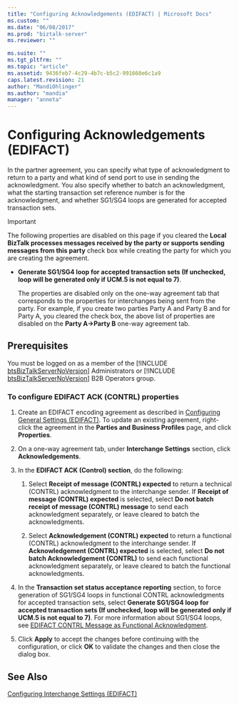 ```yaml
---
title: "Configuring Acknowledgements (EDIFACT) | Microsoft Docs"
ms.custom: ""
ms.date: "06/08/2017"
ms.prod: "biztalk-server"
ms.reviewer: ""

ms.suite: ""
ms.tgt_pltfrm: ""
ms.topic: "article"
ms.assetid: 9436feb7-4c29-4b7c-b5c2-991660e6c1a9
caps.latest.revision: 21
author: "MandiOhlinger"
ms.author: "mandia"
manager: "anneta"
---
```

# Configuring Acknowledgements (EDIFACT)
In the partner agreement, you can specify what type of acknowledgment to return to a party and what kind of send port to use in sending the acknowledgment. You also specify whether to batch an acknowledgment, what the starting transaction set reference number is for the acknowledgment, and whether SG1/SG4 loops are generated for accepted transaction sets.  
  
> [!IMPORTANT]
>  The following properties are disabled on this page if you cleared the **Local BizTalk processes messages received by the party or supports sending messages from this party** check box while creating the party for which you are creating the agreement.  
> 
> - **Generate SG1/SG4 loop for accepted transaction sets (If unchecked, loop will be generated only if UCM.5 is not equal to 7)**.  
> 
>   The properties are disabled only on the one-way agreement tab that corresponds to the properties for interchanges being sent from the party. For example, if you create two parties Party A and Party B and for Party A, you cleared the check box, the above list of properties are disabled on the **Party A->Party B** one-way agreement tab.  
  
## Prerequisites  
 You must be logged on as a member of the [!INCLUDE [btsBizTalkServerNoVersion](../includes/btsbiztalkservernoversion-md.md)] Administrators or [!INCLUDE [btsBizTalkServerNoVersion](../includes/btsbiztalkservernoversion-md.md)] B2B Operators group.  
  
### To configure EDIFACT ACK (CONTRL) properties  
  
1.  Create an EDIFACT encoding agreement as described in [Configuring General Settings (EDIFACT)](../core/configuring-general-settings-edifact.md). To update an existing agreement, right-click the agreement in the **Parties and Business Profiles** page, and click **Properties**.  
  
2.  On a one-way agreement tab, under **Interchange Settings** section, click **Acknowledgements**.  
  
3.  In the **EDIFACT ACK (Control) section**, do the following:  
  
    1.  Select **Receipt of message (CONTRL) expected** to return a technical (CONTRL) acknowledgment to the interchange sender. If **Receipt of message (CONTRL) expected** is selected, select **Do not batch receipt of message (CONTRL) message** to send each acknowledgment separately, or leave cleared to batch the acknowledgments.  
  
    2.  Select **Acknowledgement (CONTRL) expected** to return a functional (CONTRL) acknowledgment to the interchange sender. If **Acknowledgement (CONTRL) expected** is selected, select **Do not batch Acknowledgement (CONTRL)** to send each functional acknowledgment separately, or leave cleared to batch the functional acknowledgments.  
  
4.  In the **Transaction set status acceptance reporting** section, to force generation of SG1/SG4 loops in functional CONTRL acknowledgments for accepted transaction sets, select **Generate SG1/SG4 loop for accepted transaction sets (If unchecked, loop will be generated only if UCM.5 is not equal to 7)**. For more information about SG1/SG4 loops, see [EDIFACT CONTRL Message as Functional Acknowledgment](../core/edifact-contrl-message-as-functional-acknowledgment.md).  
  
5.  Click **Apply** to accept the changes before continuing with the configuration, or click **OK** to validate the changes and then close the dialog box.  
  
## See Also  
 [Configuring Interchange Settings (EDIFACT)](../core/configuring-interchange-settings-edifact.md)